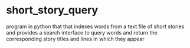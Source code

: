 # short_story_query
program in python that that indexes words from a text file of short stories and provides a search interface to query words and return the corresponding story titles and lines in which they appear
